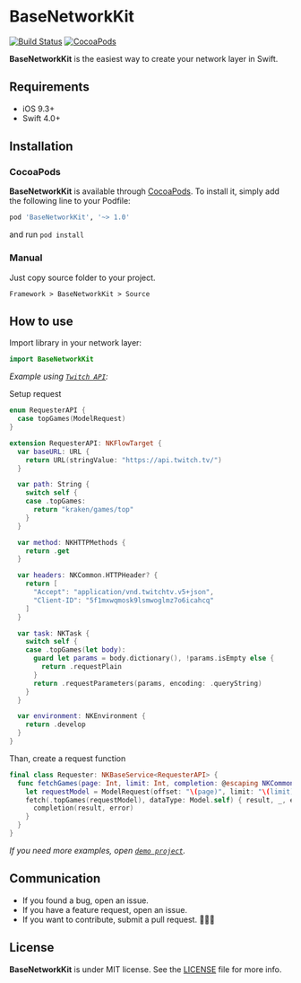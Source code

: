 # BaseNetworkKit

[![Build Status](https://travis-ci.com/limadeveloper/BaseNetworkKit.svg?token=HzevNmMEwiqbuyePKWyP&branch=master)](https://travis-ci.com/limadeveloper/BaseNetworkKit)
[![CocoaPods](https://img.shields.io/badge/Cocoa%20Pods-✓-4BC51D.svg?style=flat)](https://cocoapods.org/pods/BaseNetworkKit)

**BaseNetworkKit** is the easiest way to create your network layer in Swift.

## Requirements

- iOS 9.3+
- Swift 4.0+

## Installation

### CocoaPods

**BaseNetworkKit** is available through [CocoaPods](https://cocoapods.org/pods/BaseNetworkKit). To install
it, simply add the following line to your Podfile:

```ruby
pod 'BaseNetworkKit', '~> 1.0'
```

and run `pod install`

### Manual

Just copy source folder to your project.

```script
Framework > BaseNetworkKit > Source
```

## How to use

Import library in your network layer:

```Swift
import BaseNetworkKit
```

*Example using [`Twitch API`](https://dev.twitch.tv/docs/v5/):*

Setup request

```Swift
enum RequesterAPI {
  case topGames(ModelRequest)
}

extension RequesterAPI: NKFlowTarget {
  var baseURL: URL {
    return URL(stringValue: "https://api.twitch.tv/")
  }

  var path: String {
    switch self {
    case .topGames:
      return "kraken/games/top"
    }
  }

  var method: NKHTTPMethods {
    return .get
  }

  var headers: NKCommon.HTTPHeader? {
    return [
      "Accept": "application/vnd.twitchtv.v5+json",
      "Client-ID": "5f1mxwqmosk9lsmwoglmz7o6icahcq"
    ]
  }

  var task: NKTask {
    switch self {
    case .topGames(let body):
      guard let params = body.dictionary(), !params.isEmpty else {
        return .requestPlain
      }
      return .requestParameters(params, encoding: .queryString)
    }
  }

  var environment: NKEnvironment {
    return .develop
  }
}
```

Than, create a request function

```swift
final class Requester: NKBaseService<RequesterAPI> {
  func fetchGames(page: Int, limit: Int, completion: @escaping NKCommon.Completion<Model>) {
    let requestModel = ModelRequest(offset: "\(page)", limit: "\(limit)")
    fetch(.topGames(requestModel), dataType: Model.self) { result, _, error in
      completion(result, error)
    }
  }
}
```

*If you need more examples, open [`demo project`](https://github.com/limadeveloper/BaseNetworkKit/tree/master/Demo).*

## Communication

- If you found a bug, open an issue.
- If you have a feature request, open an issue.
- If you want to contribute, submit a pull request. 👨🏻‍💻

## License

**BaseNetworkKit** is under MIT license. See the [LICENSE](https://raw.githubusercontent.com/limadeveloper/BaseNetworkKit/master/LICENSE?token=ALdmBr7BYPLFm0JcKkmChbVeGU10EblTks5cgHzcwA%3D%3D) file for more info.